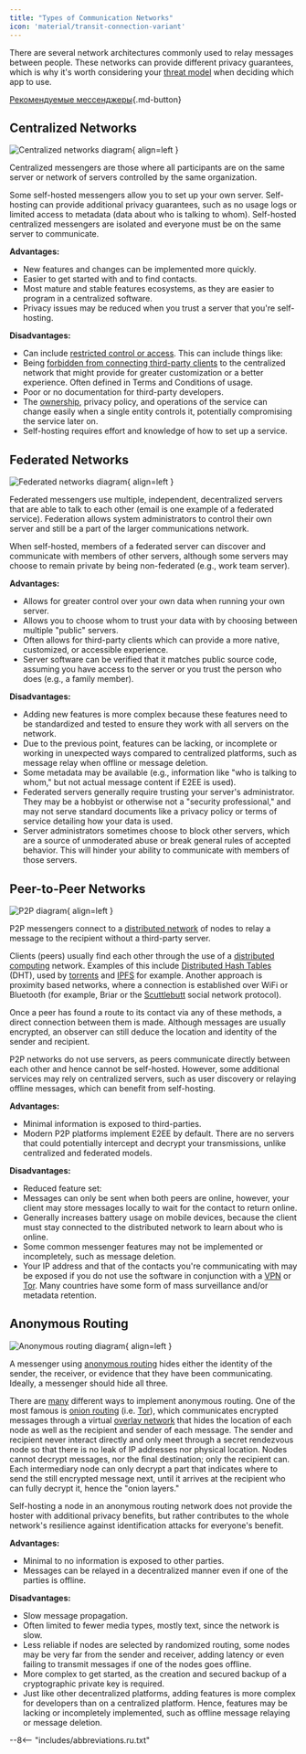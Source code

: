 ```yaml
---
title: "Types of Communication Networks"
icon: 'material/transit-connection-variant'
---
```


There are several network architectures commonly used to relay messages between people. These networks can provide different privacy guarantees, which is why it's worth considering your [threat model](../basics/threat-modeling.md) when deciding which app to use.

[Рекомендуемые мессенджеры](../real-time-communication.md ""){.md-button}

## Centralized Networks

![Centralized networks diagram](../assets/img/layout/network-centralized.svg){ align=left }

Centralized messengers are those where all participants are on the same server or network of servers controlled by the same organization.

Some self-hosted messengers allow you to set up your own server. Self-hosting can provide additional privacy guarantees, such as no usage logs or limited access to metadata (data about who is talking to whom). Self-hosted centralized messengers are isolated and everyone must be on the same server to communicate.

**Advantages:**

- New features and changes can be implemented more quickly.
- Easier to get started with and to find contacts.
- Most mature and stable features ecosystems, as they are easier to program in a centralized software.
- Privacy issues may be reduced when you trust a server that you're self-hosting.

**Disadvantages:**

- Can include [restricted control or access](https://drewdevault.com/2018/08/08/Signal.html). This can include things like:
- Being [forbidden from connecting third-party clients](https://github.com/LibreSignal/LibreSignal/issues/37#issuecomment-217211165) to the centralized network that might provide for greater customization or a better experience. Often defined in Terms and Conditions of usage.
- Poor or no documentation for third-party developers.
- The [ownership](https://web.archive.org/web/20210729191953/https://blog.privacytools.io/delisting-wire/), privacy policy, and operations of the service can change easily when a single entity controls it, potentially compromising the service later on.
- Self-hosting requires effort and knowledge of how to set up a service.

## Federated Networks

![Federated networks diagram](../assets/img/layout/network-decentralized.svg){ align=left }

Federated messengers use multiple, independent, decentralized servers that are able to talk to each other (email is one example of a federated service). Federation allows system administrators to control their own server and still be a part of the larger communications network.

When self-hosted, members of a federated server can discover and communicate with members of other servers, although some servers may choose to remain private by being non-federated (e.g., work team server).

**Advantages:**

- Allows for greater control over your own data when running your own server.
- Allows you to choose whom to trust your data with by choosing between multiple "public" servers.
- Often allows for third-party clients which can provide a more native, customized, or accessible experience.
- Server software can be verified that it matches public source code, assuming you have access to the server or you trust the person who does (e.g., a family member).

**Disadvantages:**

- Adding new features is more complex because these features need to be standardized and tested to ensure they work with all servers on the network.
- Due to the previous point, features can be lacking, or incomplete or working in unexpected ways compared to centralized platforms, such as message relay when offline or message deletion.
- Some metadata may be available (e.g., information like "who is talking to whom," but not actual message content if E2EE is used).
- Federated servers generally require trusting your server's administrator. They may be a hobbyist or otherwise not a "security professional," and may not serve standard documents like a privacy policy or terms of service detailing how your data is used.
- Server administrators sometimes choose to block other servers, which are a source of unmoderated abuse or break general rules of accepted behavior. This will hinder your ability to communicate with members of those servers.

## Peer-to-Peer Networks

![P2P diagram](../assets/img/layout/network-distributed.svg){ align=left }

P2P messengers connect to a [distributed network](https://en.wikipedia.org/wiki/Distributed_networking) of nodes to relay a message to the recipient without a third-party server.

Clients (peers) usually find each other through the use of a [distributed computing](https://en.wikipedia.org/wiki/Distributed_computing) network. Examples of this include [Distributed Hash Tables](https://en.wikipedia.org/wiki/Distributed_hash_table) (DHT), used by [torrents](https://en.wikipedia.org/wiki/BitTorrent_(protocol)) and [IPFS](https://en.wikipedia.org/wiki/InterPlanetary_File_System) for example. Another approach is proximity based networks, where a connection is established over WiFi or Bluetooth (for example, Briar or the [Scuttlebutt](https://www.scuttlebutt.nz) social network protocol).

Once a peer has found a route to its contact via any of these methods, a direct connection between them is made. Although messages are usually encrypted, an observer can still deduce the location and identity of the sender and recipient.

P2P networks do not use servers, as peers communicate directly between each other and hence cannot be self-hosted. However, some additional services may rely on centralized servers, such as user discovery or relaying offline messages, which can benefit from self-hosting.

**Advantages:**

- Minimal information is exposed to third-parties.
- Modern P2P platforms implement E2EE by default. There are no servers that could potentially intercept and decrypt your transmissions, unlike centralized and federated models.

**Disadvantages:**

- Reduced feature set:
- Messages can only be sent when both peers are online, however, your client may store messages locally to wait for the contact to return online.
- Generally increases battery usage on mobile devices, because the client must stay connected to the distributed network to learn about who is online.
- Some common messenger features may not be implemented or incompletely, such as message deletion.
- Your IP address and that of the contacts you're communicating with may be exposed if you do not use the software in conjunction with a [VPN](../vpn.md) or [Tor](../tor.md). Many countries have some form of mass surveillance and/or metadata retention.

## Anonymous Routing

![Anonymous routing diagram](../assets/img/layout/network-anonymous-routing.svg){ align=left }

A messenger using [anonymous routing](https://doi.org/10.1007/978-1-4419-5906-5_628) hides either the identity of the sender, the receiver, or evidence that they have been communicating. Ideally, a messenger should hide all three.

There are [many](https://doi.org/10.1145/3182658) different ways to implement anonymous routing. One of the most famous is [onion routing](https://en.wikipedia.org/wiki/Onion_routing) (i.e. [Tor](tor-overview.md)), which communicates encrypted messages through a virtual [overlay network](https://en.wikipedia.org/wiki/Overlay_network) that hides the location of each node as well as the recipient and sender of each message. The sender and recipient never interact directly and only meet through a secret rendezvous node so that there is no leak of IP addresses nor physical location. Nodes cannot decrypt messages, nor the final destination; only the recipient can. Each intermediary node can only decrypt a part that indicates where to send the still encrypted message next, until it arrives at the recipient who can fully decrypt it, hence the "onion layers."

Self-hosting a node in an anonymous routing network does not provide the hoster with additional privacy benefits, but rather contributes to the whole network's resilience against identification attacks for everyone's benefit.

**Advantages:**

- Minimal to no information is exposed to other parties.
- Messages can be relayed in a decentralized manner even if one of the parties is offline.

**Disadvantages:**

- Slow message propagation.
- Often limited to fewer media types, mostly text, since the network is slow.
- Less reliable if nodes are selected by randomized routing, some nodes may be very far from the sender and receiver, adding latency or even failing to transmit messages if one of the nodes goes offline.
- More complex to get started, as the creation and secured backup of a cryptographic private key is required.
- Just like other decentralized platforms, adding features is more complex for developers than on a centralized platform. Hence, features may be lacking or incompletely implemented, such as offline message relaying or message deletion.

--8<-- "includes/abbreviations.ru.txt"
